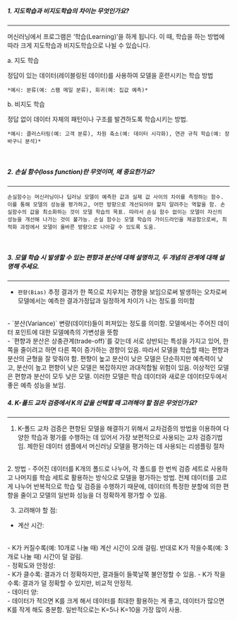 
##### 1. 지도학습과 비지도학습의 차이는 무엇인가요?
----
머신러닝에서 프로그램은 ‘학습(Learning)’을 하게 됩니다. 이 때, 학습을 하는 방법에 따라 크게 지도학습과 비지도학습으로 나뉠 수 있습니다.  

a. 지도 학습

정답이 있는 데이터(레이블링된 데이터)를 사용하여 모델을 훈련시키는 학습 방법

    *예시: 분류(예: 스팸 메일 분류), 회귀(예: 집값 예측)*

b. 비지도 학습

정답 없이 데이터 자체의 패턴이나 구조를 발견하도록 학습시키는 방법.
       
    *예시: 클러스터링(예: 고객 분류), 차원 축소(예: 데이터 시각화), 연관 규칙 학습(예: 장바구니 분석)*
  
</br>

##### 2. 손실 함수(loss function)란 무엇이며, 왜 중요한가요?
---

`손실함수는 머신러닝이나 딥러닝 모델이 예측한 값과 실제 값 사이의 차이를 측정하는 함수.
이를 통해 모델의 성능을 평가하고, 어떤 방향으로 개선되어야 할지 알려주는 역할을 함. 손실함수의 값을 최소화하는 것이 모델 학습의 목표.
따라서 손실 함수 없이는 모델이 자신의 성능을 개선해 나가는 것이 불가능. 손실 함수는 모델 학습의 가이드라인을 제공함으로써, 최적화 과정에서 모델이 올바른 방향으로 나아갈 수 있도록 도움.`

</br>

##### 3. 모델 학습 시 발생할 수 있는 편향과 분산에 대해 설명하고, 두 개념의 관계에 대해 설명해 주세요.
---

- `편향(Bias)`
추정 결과가 한 쪽으로 치우치는 경향을 보임으로써 발생하는 오차로써 모델에서는 예측한 결과가정답과 일정하게 차이가 나는 정도를 의미함 
</br>
- `분산(Variance)`
변량(데이터)들이 퍼져있는 정도를 의미함. 모델에서는 주어진 데이터 포인트에 대한 모델예측의 가변성을 뜻함
</br>
- `편향과 분산은 상충관계(trade-off)`를 갖는데 서로 상반되는 특성을 가지고 있어, 한쪽을 줄이려고 하면 다른 쪽이 증가하는 경향이 있음. 따라서 모델을 학습할 때는 편향과 분산의 균형을 잘 맞춰야 함. 편향이 높고 분산이 낮은 모델은 단순하지만 예측력이 낮고, 분산이 높고 편향이 낮은 모델은 복잡하지만 과대적합될 위험이 있음. 이상적인 모델은 편향과 분산이 모두 낮은 모델. 이러한 모델은 학습 데이터와 새로운 데이터모두에서 좋은 예측 성능을 보임.

</br>

##### 4. K-폴드 교차 검증에서 K의 값을 선택할 때 고려해야 할 점은 무엇인가요?
---

1. K-폴드 교차 검증은 편향된 모델을 해결하기 위해서 교차검증의 방법을 이용하여 다양한 학습과 평가를 수행하는 데 있어서 가장 보편적으로 사용되는 교차 검증기법임. 제한된 데이터 샘플에서 머신러닝 모델을 평가하는 데 사용되는 리샘플링 절차
</br>
2. 방법
 - 주어진 데이터를 K개의 폴드로 나누어, 각 폴드를 한 번씩 검증 세트로 사용하고 나머지를 학습 세트로 활용하는 방식으로 모델을 평가하는 방법. 전체 데이터를 고르게 나누어 반복적으로 학습 및 검증을 수행하기 때문에, 데이터의 특정한 분할에 의한 편향을 줄이고 모델의 일반화 성능을 더 정확하게 평가할 수 있음.
</br>

3. 고려해야 할 점:
 - 계산 시간:
 </br>
    - K가 커질수록(예: 10개로 나눌 때) 계산 시간이 오래 걸림. 반대로 K가 작을수록(예: 3개로 나눌 때) 시간이 덜 걸림.
 </br>
 - 정확도와 안정성:
</br>
    - K가 클수록: 결과가 더 정확하지만, 결과들이 들쭉날쭉 불안정할 수 있음.
    - K가 작을수록: 결과가 덜 정확할 수 있지만, 비교적 안정적.
 </br>
 - 데이터 양:
 </br>
    - 데이터가 적으면 K를 크게 해서 데이터를 최대한 활용하는 게 좋고, 데이터가 많으면 K를 작게 해도 충분함. 일반적으로는 K=5나 K=10을 가장 많이 사용.


